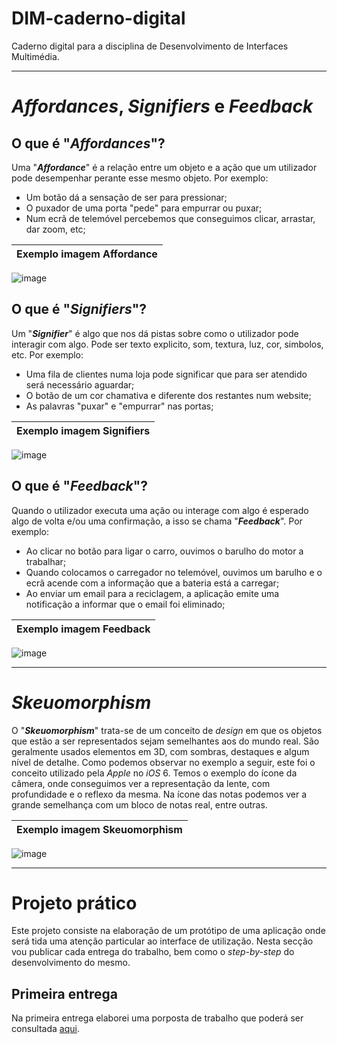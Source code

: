 # DIM-caderno-digital
Caderno digital para a disciplina de Desenvolvimento de Interfaces Multimédia.

---

# *Affordances*, *Signifiers* e *Feedback*

## O que é "***Affordances***"?
Uma "***Affordance***" é a relação entre um objeto e a ação que um utilizador pode desempenhar perante esse mesmo objeto.
Por exemplo:
* Um botão dá a sensação de ser para pressionar;
* O puxador de uma porta "pede" para empurrar ou puxar;
* Num ecrã de telemóvel percebemos que conseguimos clicar, arrastar, dar zoom, etc;

| Exemplo imagem Affordance |
| ---- |
![image](https://user-images.githubusercontent.com/47821731/193603092-83eb4023-0f53-46b3-b405-7a45ac28ebcb.png)


## O que é "***Signifiers***"?
Um "***Signifier***" é algo que nos dá pistas sobre como o utilizador pode interagir com algo. Pode ser texto explicito, som, textura, luz, cor, simbolos, etc.
Por exemplo:
* Uma fila de clientes numa loja pode significar que para ser atendido será necessário aguardar;
* O botão de um cor chamativa e diferente dos restantes num website;
* As palavras "puxar" e "empurrar" nas portas;

| Exemplo imagem Signifiers |
| ---- |
![image](https://user-images.githubusercontent.com/47821731/193604482-5c3942b1-e86d-4629-a8c7-e4bce8e3e097.png)

## O que é "***Feedback***"?
Quando o utilizador executa uma ação ou interage com algo é esperado algo de volta e/ou uma confirmação, a isso se chama "***Feedback***". 
Por exemplo:
* Ao clicar no botão para ligar o carro, ouvimos o barulho do motor a trabalhar;
* Quando colocamos o carregador no telemóvel, ouvimos um barulho e o ecrã acende com a informação que a bateria está a carregar;
* Ao enviar um email para a reciclagem, a aplicação emite uma notificação a informar que o email foi eliminado;

| Exemplo imagem Feedback |
| ---- |
![image](https://user-images.githubusercontent.com/47821731/193606147-f81c02a3-6514-46ff-b0f4-7a5f6001374a.png)

---

# *Skeuomorphism*
O "***Skeuomorphism***" trata-se de um conceito de *design* em que os objetos que estão a ser representados sejam semelhantes aos do mundo real. São geralmente usados elementos em 3D, com sombras, destaques e algum nível de detalhe.
Como podemos observar no exemplo a seguir, este foi o conceito utilizado pela *Apple* no *iOS* 6.
Temos o exemplo do ícone da câmera, onde conseguimos ver a representação da lente, com profundidade e o reflexo da mesma. 
Na ícone das notas podemos ver a grande semelhança com um bloco de notas real, entre outras.

| Exemplo imagem Skeuomorphism |
| ---- |
![image](https://user-images.githubusercontent.com/47821731/194913920-b8b4a493-707f-4b34-8420-890462d07c84.png)

---

# Projeto prático

Este projeto consiste na elaboração de um protótipo de uma aplicação onde será tida uma atenção particular ao interface de utilização. Nesta secção vou publicar cada entrega do trabalho, bem como o *step-by-step* do desenvolvimento do mesmo.

## Primeira entrega

Na primeira entrega elaborei uma porposta de trabalho que poderá ser consultada [aqui](https://github.com/marcoftmartins/DIM-caderno-digital/blob/main/PropostaTrabalho.pdf).


